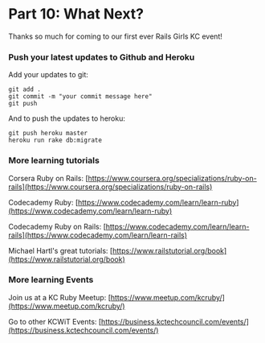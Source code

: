 # Part 10: What Next?

Thanks so much for coming to our first ever Rails Girls KC event!

### Push your latest updates to Github and Heroku

Add your updates to git:

```text
git add .
git commit -m "your commit message here"
git push
```

And to push the updates to heroku:

```text
git push heroku master
heroku run rake db:migrate
```

### More learning tutorials

Corsera Ruby on Rails: [https://www.coursera.org/specializations/ruby-on-rails](https://www.coursera.org/specializations/ruby-on-rails)

Codecademy Ruby: [https://www.codecademy.com/learn/learn-ruby](https://www.codecademy.com/learn/learn-ruby)

Codecademy Ruby on Rails: [https://www.codecademy.com/learn/learn-rails](https://www.codecademy.com/learn/learn-rails)

Michael Hartl's great tutorials: [https://www.railstutorial.org/book](https://www.railstutorial.org/book)

### More learning Events

Join us at a KC Ruby Meetup: [https://www.meetup.com/kcruby/](https://www.meetup.com/kcruby/)

Go to other KCWiT Events: [https://business.kctechcouncil.com/events/](https://business.kctechcouncil.com/events/)

